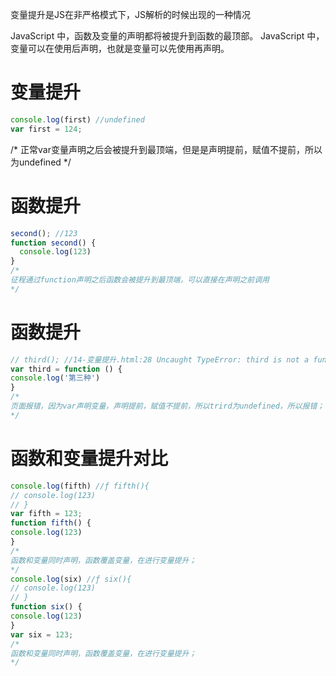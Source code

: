 
变量提升是JS在非严格模式下，JS解析的时候出现的一种情况

JavaScript 中，函数及变量的声明都将被提升到函数的最顶部。
JavaScript 中，变量可以在使用后声明，也就是变量可以先使用再声明。
# 变量提升
```js
console.log(first) //undefined
var first = 124;
```
/*
正常var变量声明之后会被提升到最顶端，但是是声明提前，赋值不提前，所以为undefined
*/
# 函数提升
```js
second(); //123
function second() {
  console.log(123)
}
/*
征程通过function声明之后函数会被提升到最顶端，可以直接在声明之前调用
*/
```
# 函数提升
```js
// third(); //14-变量提升.html:28 Uncaught TypeError: third is not a function
var third = function () {
console.log('第三种')
}
/*
页面报错，因为var声明变量，声明提前，赋值不提前，所以trird为undefined，所以报错；
*/
```
# 函数和变量提升对比
```js
console.log(fifth) //ƒ fifth(){
// console.log(123)
// }
var fifth = 123;
function fifth() {
console.log(123)
}
/*
函数和变量同时声明，函数覆盖变量，在进行变量提升；
*/
console.log(six) //ƒ six(){
// console.log(123)
// }
function six() {
console.log(123)
}
var six = 123;
/*
函数和变量同时声明，函数覆盖变量，在进行变量提升；
*/
```